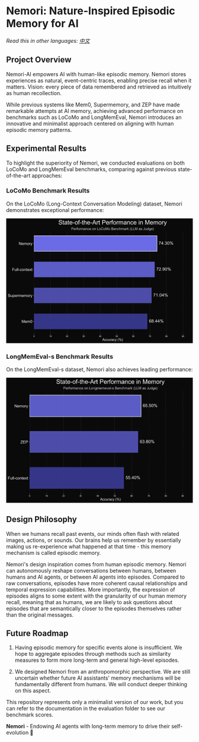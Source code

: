 # Nemori: Nature-Inspired Episodic Memory for AI

*Read this in other languages: [中文](README-zh.md)*

## Project Overview

Nemori-AI empowers AI with human-like episodic memory. Nemori stores experiences as natural, event-centric traces, enabling precise recall when it matters. Vision: every piece of data remembered and retrieved as intuitively as human recollection.

While previous systems like Mem0, Supermemory, and ZEP have made remarkable attempts at AI memory, achieving advanced performance on benchmarks such as LoCoMo and LongMemEval, Nemori introduces an innovative and minimalist approach centered on aligning with human episodic memory patterns.

## Experimental Results

To highlight the superiority of Nemori, we conducted evaluations on both LoCoMo and LongMemEval benchmarks, comparing against previous state-of-the-art approaches:

### LoCoMo Benchmark Results

On the LoCoMo (Long-Context Conversation Modeling) dataset, Nemori demonstrates exceptional performance:

![LoCoMo Benchmark Results](figures/results_on_locomo.png)

### LongMemEval-s Benchmark Results

On the LongMemEval-s dataset, Nemori also achieves leading performance:

![LongMemEval Benchmark Results](figures/results_on_longmemeval_purple.png)

## Design Philosophy

When we humans recall past events, our minds often flash with related images, actions, or sounds. Our brains help us remember by essentially making us re-experience what happened at that time - this memory mechanism is called episodic memory.

Nemori's design inspiration comes from human episodic memory. Nemori can autonomously reshape conversations between humans, between humans and AI agents, or between AI agents into episodes. Compared to raw conversations, episodes have more coherent causal relationships and temporal expression capabilities. More importantly, the expression of episodes aligns to some extent with the granularity of our human memory recall, meaning that as humans, we are likely to ask questions about episodes that are semantically closer to the episodes themselves rather than the original messages.

## Future Roadmap

1. Having episodic memory for specific events alone is insufficient. We hope to aggregate episodes through methods such as similarity measures to form more long-term and general high-level episodes.

2. We designed Nemori from an anthropomorphic perspective. We are still uncertain whether future AI assistants' memory mechanisms will be fundamentally different from humans. We will conduct deeper thinking on this aspect.

This repository represents only a minimalist version of our work, but you can refer to the documentation in the evaluation folder to see our benchmark scores.

**Nemori** - Endowing AI agents with long-term memory to drive their self-evolution 🚀

